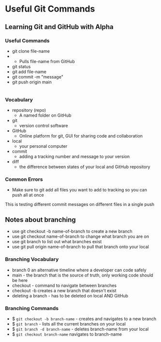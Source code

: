 # Useful Git Commands

## Learning Git and GitHub with Alpha

### Useful Commands
- git clone file-name
- - Pulls file-name from GitHub
- git status
- git add file-name
- git commit -m "message"
- git push origin main
<br><br>
### Vocabulary

- repository (repo) 
  - A named folder on GitHub
- git
  - version control software
- GitHub
  - Online platform for git, GUI for sharing code and collaboration
- local 
  - your personal computer
- commit
  - adding a tracking number and message to your version
- diff
  - the difference between states of your local and GitHub repository

### Common Errors
- Make sure to git add all files you want to add to tracking so you can push all at once


This is testing different commit messages on different files in a single push

## Notes about branching
- use git checkout -b name-of-branch to create a new branch
- use git checkout name-of-branch to change what branch you are on
- use git branch to list out what branches exist 
- use git pull origin name-of-branch to pull that branch onto your local

### Branching Vocabulary

- branch 0 an alternative timeline where a developer can code safely
- main - the branch that is the source of truth, only working code should be here
- checkout - command to navigate between branches
- checkout -b creates a new branch that doesn't exist
- deleting a branch - has to be deleted on local AND GitHub

### Branching Commands
- $ `git checkout -b branch-name` - creates and navigates to a new branch
- $ `git branch` - lists all the current branches on your local
- $ `git branch -d branch-name` - deletes branch-name from your local
- $ `git checkout branch-name` navigates to branch-name

